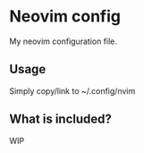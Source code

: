 # Neovim config

My neovim configuration file.

## Usage

Simply copy/link to ~/.config/nvim

## What is included?

WIP
